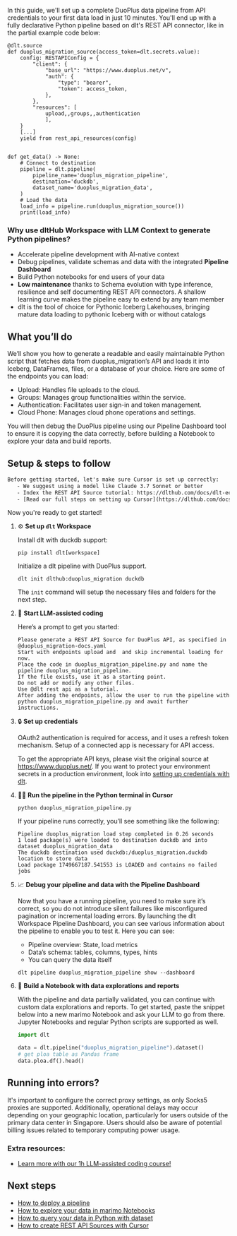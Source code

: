 In this guide, we'll set up a complete DuoPlus data pipeline from API credentials to your first data load in just 10 minutes. You'll end up with a fully declarative Python pipeline based on dlt's REST API connector, like in the partial example code below:

```python-outcome
@dlt.source
def duoplus_migration_source(access_token=dlt.secrets.value):
    config: RESTAPIConfig = {
        "client": {
            "base_url": "https://www.duoplus.net/v",
            "auth": {
                "type": "bearer",
                "token": access_token,
            },
        },
        "resources": [
            upload,,groups,,authentication
            ],
    }
    [...]
    yield from rest_api_resources(config)


def get_data() -> None:
    # Connect to destination
    pipeline = dlt.pipeline(
        pipeline_name='duoplus_migration_pipeline',
        destination='duckdb',
        dataset_name='duoplus_migration_data', 
    )
    # Load the data
    load_info = pipeline.run(duoplus_migration_source())
    print(load_info) 
```

### Why use dltHub Workspace with LLM Context to generate Python pipelines?

- Accelerate pipeline development with AI-native context
- Debug pipelines, validate schemas and data with the integrated **Pipeline Dashboard**
- Build Python notebooks for end users of your data
- **Low maintenance** thanks to Schema evolution with type inference, resilience and self documenting REST API connectors. A shallow learning curve makes the pipeline easy to extend by any team member
- dlt is the tool of choice for Pythonic Iceberg Lakehouses, bringing mature data loading to pythonic Iceberg with or without catalogs

## What you’ll do

We’ll show you how to generate a readable and easily maintainable Python script that fetches data from duoplus_migration’s API and loads it into Iceberg, DataFrames, files, or a database of your choice. Here are some of the endpoints you can load:

- Upload: Handles file uploads to the cloud.
- Groups: Manages group functionalities within the service.
- Authentication: Facilitates user sign-in and token management.
- Cloud Phone: Manages cloud phone operations and settings.

You will then debug the DuoPlus pipeline using our Pipeline Dashboard tool to ensure it is copying the data correctly, before building a Notebook to explore your data and build reports.

## Setup & steps to follow

```default
Before getting started, let's make sure Cursor is set up correctly:
   - We suggest using a model like Claude 3.7 Sonnet or better
   - Index the REST API Source tutorial: https://dlthub.com/docs/dlt-ecosystem/verified-sources/rest_api/ and add it to context as **@dlt rest api**
   - [Read our full steps on setting up Cursor](https://dlthub.com/docs/dlt-ecosystem/llm-tooling/cursor-restapi#23-configuring-cursor-with-documentation)
```

Now you're ready to get started!

1. ⚙️ **Set up `dlt` Workspace**
    
    Install dlt with duckdb support:
    ```shell
    pip install dlt[workspace]
    ```

    Initialize a dlt pipeline with DuoPlus support.
    ```shell
    dlt init dlthub:duoplus_migration duckdb
    ```

    The `init` command will setup the necessary files and folders for the next step.
    
2. 🤠 **Start LLM-assisted coding**
    
    Here’s a prompt to get you started:
    
    ```prompt
    Please generate a REST API Source for DuoPlus API, as specified in @duoplus_migration-docs.yaml 
    Start with endpoints upload and  and skip incremental loading for now. 
    Place the code in duoplus_migration_pipeline.py and name the pipeline duoplus_migration_pipeline. 
    If the file exists, use it as a starting point. 
    Do not add or modify any other files. 
    Use @dlt rest api as a tutorial. 
    After adding the endpoints, allow the user to run the pipeline with python duoplus_migration_pipeline.py and await further instructions.
    ```

    
3. 🔒 **Set up credentials** 
    
    OAuth2 authentication is required for access, and it uses a refresh token mechanism. Setup of a connected app is necessary for API access.
    
    To get the appropriate API keys, please visit the original source at https://www.duoplus.net/.
    If you want to protect your environment secrets in a production environment, look into [setting up credentials with dlt](https://dlthub.com/docs/walkthroughs/add_credentials).
    
4. 🏃‍♀️ **Run the pipeline in the Python terminal in Cursor**
    
    ```shell
    python duoplus_migration_pipeline.py
    ```
    
    If your pipeline runs correctly, you’ll see something like the following:
    
    ```shell
    Pipeline duoplus_migration load step completed in 0.26 seconds
    1 load package(s) were loaded to destination duckdb and into dataset duoplus_migration_data
    The duckdb destination used duckdb:/duoplus_migration.duckdb location to store data
    Load package 1749667187.541553 is LOADED and contains no failed jobs
    ```
    
5. 📈 **Debug your pipeline and data with the Pipeline Dashboard**

    Now that you have a running pipeline, you need to make sure it’s correct, so you do not introduce silent failures like misconfigured pagination or incremental loading errors. By launching the dlt Workspace Pipeline Dashboard, you can see various information about the pipeline to enable you to test it. Here you can see:
    - Pipeline overview: State, load metrics
    - Data’s schema: tables, columns, types, hints
    - You can query the data itself
    
    ```shell
    dlt pipeline duoplus_migration_pipeline show --dashboard
    ```
    
6. 🐍 **Build a Notebook with data explorations and reports**

    With the pipeline and data partially validated, you can continue with custom data explorations and reports. To get started, paste the snippet below into a new marimo Notebook and ask your LLM to go from there. Jupyter Notebooks and regular Python scripts are supported as well.

    
    ```python
    import dlt

   data = dlt.pipeline("duoplus_migration_pipeline").dataset()
   # get ploa table as Pandas frame
   data.ploa.df().head()
    ```

## Running into errors?

It's important to configure the correct proxy settings, as only Socks5 proxies are supported. Additionally, operational delays may occur depending on your geographic location, particularly for users outside of the primary data center in Singapore. Users should also be aware of potential billing issues related to temporary computing power usage.

### Extra resources:

- [Learn more with our 1h LLM-assisted coding course!](https://www.youtube.com/watch?v=GGid70rnJuM)

## Next steps

- [How to deploy a pipeline](https://dlthub.com/docs/walkthroughs/deploy-a-pipeline)
- [How to explore your data in marimo Notebooks](https://dlthub.com/docs/general-usage/dataset-access/marimo)
- [How to query your data in Python with dataset](https://dlthub.com/docs/general-usage/dataset-access/dataset)
- [How to create REST API Sources with Cursor](https://dlthub.com/docs/dlt-ecosystem/llm-tooling/cursor-restapi)